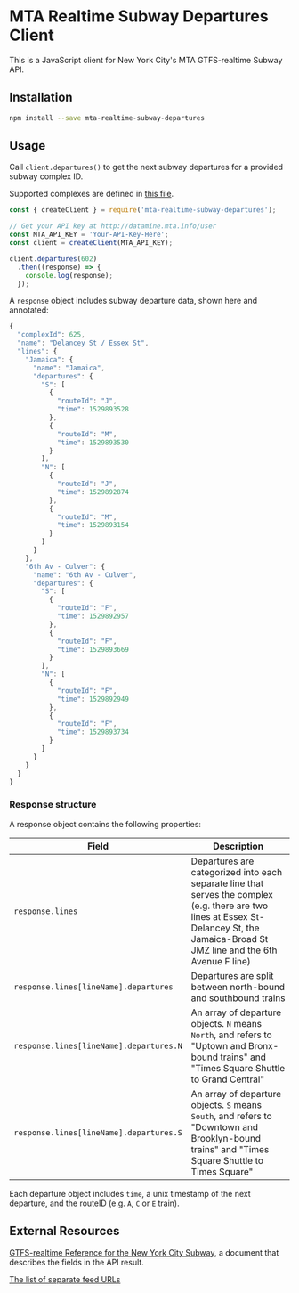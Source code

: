 # MTA Realtime Subway Departures Client

This is a JavaScript client for New York City's MTA GTFS-realtime Subway API.

## Installation

```bash
npm install --save mta-realtime-subway-departures
```

## Usage

Call `client.departures()` to get the next subway departures for a provided subway complex ID.

Supported complexes are defined in [this file](https://github.com/ericandrewlewis/mta-subway-complexes/blob/master/complexes.json).

```js
const { createClient } = require('mta-realtime-subway-departures');

// Get your API key at http://datamine.mta.info/user
const MTA_API_KEY = 'Your-API-Key-Here';
const client = createClient(MTA_API_KEY);

client.departures(602)
  .then((response) => {
    console.log(response);
  });
```

A `response` object includes subway departure data, shown here and annotated:

```js
{
  "complexId": 625,
  "name": "Delancey St / Essex St",
  "lines": {
    "Jamaica": {
      "name": "Jamaica",
      "departures": {
        "S": [
          {
            "routeId": "J",
            "time": 1529893528
          },
          {
            "routeId": "M",
            "time": 1529893530
          }
        ],
        "N": [
          {
            "routeId": "J",
            "time": 1529892874
          },
          {
            "routeId": "M",
            "time": 1529893154
          }
        ]
      }
    },
    "6th Av - Culver": {
      "name": "6th Av - Culver",
      "departures": {
        "S": [
          {
            "routeId": "F",
            "time": 1529892957
          },
          {
            "routeId": "F",
            "time": 1529893669
          }
        ],
        "N": [
          {
            "routeId": "F",
            "time": 1529892949
          },
          {
            "routeId": "F",
            "time": 1529893734
          }
        ]
      }
    }
  }
}
```

### Response structure

A response object contains the following properties:

| Field                  | Description |
|------------------------|-------------|
| `response.lines`             | Departures are categorized into each separate line that serves the complex (e.g. there are two lines at Essex St-Delancey St, the Jamaica-Broad St JMZ line and the 6th Avenue F line) |
| `response.lines[lineName].departures` | Departures are split between north-bound and southbound trains |
| `response.lines[lineName].departures.N` | An array of departure objects. `N` means `North`, and refers to "Uptown and Bronx-bound trains" and "Times Square Shuttle to Grand Central" |
| `response.lines[lineName].departures.S` | An array of departure objects. `S` means `South`, and refers to "Downtown and Brooklyn-bound trains" and "Times Square Shuttle to Times Square" |

Each departure object includes `time`, a unix timestamp of the next departure, and the routeID (e.g. `A`, `C` or `E` train).

## External Resources

[GTFS-realtime Reference for the New York City Subway](http://datamine.mta.info/sites/all/files/pdfs/GTFS-Realtime-NYC-Subway%20version%201%20dated%207%20Sep.pdf), a document that describes the fields in the API result.

[The list of separate feed URLs](http://datamine.mta.info/list-of-feeds)